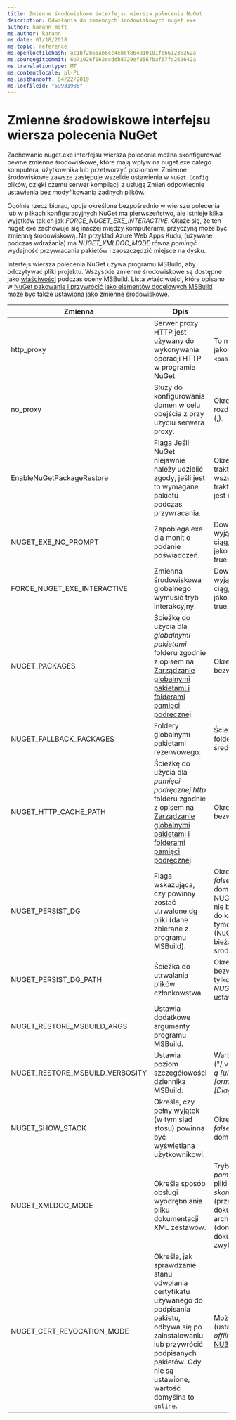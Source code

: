 ```yaml
---
title: Zmienne środowiskowe interfejsu wiersza polecenia NuGet
description: Odwołania do zmiennych środowiskowych nuget.exe
author: karann-msft
ms.author: karann
ms.date: 01/18/2018
ms.topic: reference
ms.openlocfilehash: ac1bf2b65ab6ec4e8cf864810181fc661236262a
ms.sourcegitcommit: 6b71926f062ecddb8729ef8567baf67fd269642a
ms.translationtype: MT
ms.contentlocale: pl-PL
ms.lasthandoff: 04/22/2019
ms.locfileid: "59931985"
---
```

# <a name="nuget-cli-environment-variables"></a>Zmienne środowiskowe interfejsu wiersza polecenia NuGet

Zachowanie nuget.exe interfejsu wiersza polecenia można skonfigurować pewne zmienne środowiskowe, które mają wpływ na nuget.exe całego komputera, użytkownika lub przetworzyć poziomów. Zmienne środowiskowe zawsze zastępuje wszelkie ustawienia w `NuGet.Config` plików, dzięki czemu serwer kompilacji z usługą Zmień odpowiednie ustawienia bez modyfikowania żadnych plików.

Ogólnie rzecz biorąc, opcje określone bezpośrednio w wierszu polecenia lub w plikach konfiguracyjnych NuGet ma pierwszeństwo, ale istnieje kilka wyjątków takich jak *FORCE_NUGET_EXE_INTERACTIVE*. Okaże się, że ten nuget.exe zachowuje się inaczej między komputerami, przyczyną może być zmienną środowiskową. Na przykład Azure Web Apps Kudu, (używane podczas wdrażania) ma *NUGET_XMLDOC_MODE* równa *pominąć* wydajność przywracania pakietów i zaoszczędzić miejsce na dysku.

Interfejs wiersza polecenia NuGet używa programu MSBuild, aby odczytywać pliki projektu. Wszystkie zmienne środowiskowe są dostępne jako [właściwości](/visualstudio/msbuild/msbuild-command-line-reference) podczas oceny MSBuild.
Lista właściwości, które opisano w [NuGet pakowanie i przywrócić jako elementów docelowych MSBuild](../reference/msbuild-targets.md#restore-properties) może być także ustawiona jako zmienne środowiskowe.

| Zmienna | Opis | Uwagi |
| --- | --- | --- |
| http_proxy | Serwer proxy HTTP jest używany do wykonywania operacji HTTP w programie NuGet. | To może być określony jako `http://<username>:<password>@proxy.com`. |
| no_proxy | Służy do konfigurowania domen w celu obejścia z przy użyciu serwera proxy. | Określony jako domen rozdzielonych przecinkami (,). |
| EnableNuGetPackageRestore | Flaga Jeśli NuGet niejawnie należy udzielić zgody, jeśli jest to wymagane pakietu podczas przywracania. | Określona flaga jest traktowany jako *true* lub *1*, wszelkie inne wartości traktowane jako flaga nie jest ustawiona. |
| NUGET_EXE_NO_PROMPT | Zapobiega exe dla monit o podanie poświadczeń. | Dowolna wartość, z wyjątkiem null lub pusty ciąg, będzie traktowane jako flaga zestawu/wartość true. |
| FORCE_NUGET_EXE_INTERACTIVE | Zmienna środowiskowa globalnego wymusić tryb interakcyjny. | Dowolna wartość, z wyjątkiem null lub pusty ciąg, będzie traktowane jako flaga zestawu/wartość true. |
| NUGET_PACKAGES | Ścieżkę do użycia dla *globalnymi pakietami* folderu zgodnie z opisem na [Zarządzanie globalnymi pakietami i folderami pamięci podręcznej](../consume-packages/managing-the-global-packages-and-cache-folders.md). | Określony jako ścieżka bezwzględna. |
| NUGET_FALLBACK_PACKAGES | Foldery globalnymi pakietami rezerwowego. | Ścieżki bezwzględne folderów, oddzielone średnikami (;). |
| NUGET_HTTP_CACHE_PATH | Ścieżkę do użycia dla *pamięci podręcznej http* folderu zgodnie z opisem na [Zarządzanie globalnymi pakietami i folderami pamięci podręcznej](../consume-packages/managing-the-global-packages-and-cache-folders.md). | Określony jako ścieżka bezwzględna. |
| NUGET_PERSIST_DG | Flaga wskazująca, czy powinny zostać utrwalone dg pliki (dane zbierane z programu MSBuild). | Określony jako *true* lub *false* (ustawienie domyślne), jeśli NUGET_PERSIST_DG_PATH nie będą przechowywane do katalogu tymczasowego (NuGetScratch folder w bieżącym katalogu temp środowiska). |
| NUGET_PERSIST_DG_PATH | Ścieżka do utrwalania plików członkowstwa. | Określony jako ścieżka bezwzględna, ta opcja jest tylko do użycia podczas *NUGET_PERSIST_DG* jest ustawiona na wartość true. |
| NUGET_RESTORE_MSBUILD_ARGS | Ustawia dodatkowe argumenty programu MSBuild. | |
| NUGET_RESTORE_MSBUILD_VERBOSITY | Ustawia poziom szczegółowości dziennika MSBuild. | Wartość domyślna to *cichy* ("/ v: q"). Możliwe wartości *q [uiet]*, *m [najmniej]*, *n [ormal]*, *d [egółowy]*, i *diag [Diagnostyka]*. |
| NUGET_SHOW_STACK | Określa, czy pełny wyjątek (w tym ślad stosu) powinna być wyświetlana użytkownikowi. | Określony jako *true* lub *false* (ustawienie domyślne). |
| NUGET_XMLDOC_MODE | Określa sposób obsługi wyodrębniania pliku dokumentacji XML zestawów. | Tryby obsługiwane są *pominąć* (nie wyodrębnić pliki dokumentacji XML), *skompresować* (przechowywać pliki dokumentacji XML jako archiwum zip) lub *Brak* (domyślnie, Traktuj pliki dokumentacji XML jako zwykłych pliki). |
| NUGET_CERT_REVOCATION_MODE | Określa, jak sprawdzanie stanu odwołania certyfikatu używanego do podpisania pakietu, odbywa się po zainstalowaniu lub przywrócić podpisanych pakietów. Gdy nie są ustawione, wartość domyślna to `online`.| Możliwe wartości *online* (ustawienie domyślne), *offline*.  Powiązane z [NU3028](../reference/errors-and-warnings/NU3028.md) |

